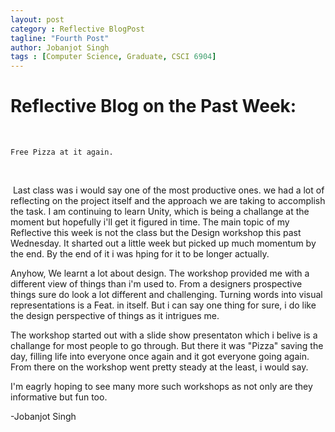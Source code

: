 ```yaml
---
layout: post
category : Reflective BlogPost
tagline: "Fourth Post"
author: Jobanjot Singh
tags : [Computer Science, Graduate, CSCI 6904]
---
```


# Reflective Blog on the Past Week:

​

    Free Pizza at it again.

​


​
Last class was i would say one of the most productive ones. we had a lot of reflecting on the project itself and the approach we are taking to accomplish the task. I am continuing to learn Unity, which is being a challange at the moment but hopefully i'll get it figured in time. The main topic of my Reflective this week is not the class but the Design workshop this past Wednesday. It sharted out a little week but picked up much momentum by the end. By the end of it i was hping for it to be longer actually.

Anyhow, We learnt a lot about design. The workshop provided me with a different view of things than i'm used to. From a designers prospective things sure do look a lot different and challenging. Turning words into visual representations is a Feat. in itself. But i can say one thing for sure, i do like the design perspective of things as it intrigues me.
​


The workshop started out with a slide show presentaton which i belive is a challange for most people to go through. But there it was "Pizza" saving the day, filling life into everyone once again and it got everyone going again. From there on the workshop went pretty steady at the least, i would say.

I'm eagrly hoping to see many more such workshops as not only are they informative but fun too.



-Jobanjot Singh

​

